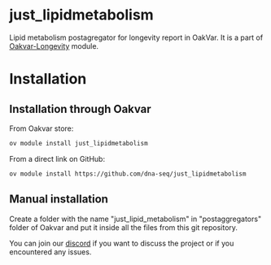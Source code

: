 # just_lipidmetabolism 

Lipid metabolism postagregator for longevity report in OakVar. It is a part of [Oakvar-Longevity](https://github.com/dna-seq/oakvar-longevity) module.


# Installation
## Installation through Oakvar

From Oakvar store:
```bash
ov module install just_lipidmetabolism
```
From a direct link on GitHub:
```bash
ov module install https://github.com/dna-seq/just_lipidmetabolism
```

## Manual installation

Create a folder with the name "just_lipid_metabolism" in "postaggregators" folder of Oakvar and put it inside all the files from this git repository.

You can join our [discord](https://discord.gg/5WU6aSANXy) if you want to discuss the project or if you encountered any issues.
